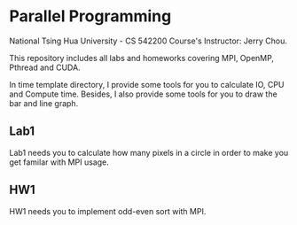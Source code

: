 # Parallel Programming
National Tsing Hua University - CS 542200 Course's Instructor: Jerry Chou.

This repository includes all labs and homeworks covering MPI, OpenMP, Pthread and CUDA.

In time template directory, I provide some tools for you to calculate IO, CPU and Compute time. Besides, I also provide some tools for you to draw the bar and line graph.

## Lab1
Lab1 needs you to calculate how many pixels in a circle in order to make you get familar with MPI usage.

## HW1
HW1 needs you to implement odd-even sort with MPI.
